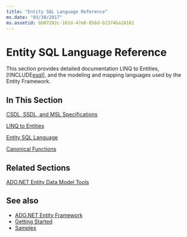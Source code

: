 ```yaml
---
title: "Entity SQL Language Reference"
ms.date: "03/30/2017"
ms.assetid: bb07282c-161d-47e8-856d-b2374ba18181
---
```

# Entity SQL Language Reference
This section provides detailed documentation LINQ to Entities, [!INCLUDE[esql](../../../../../../includes/esql-md.md)], and the modeling and mapping languages used by the Entity Framework.
  
## In This Section  
 [CSDL, SSDL, and MSL Specifications](/ef/ef6/modeling/designer/advanced/edmx/csdl-spec)  
  
 [LINQ to Entities](linq-to-entities.md)  
  
 [Entity SQL Language](entity-sql-language.md)  
  
 [Canonical Functions](index.md)  
  
## Related Sections  
 [ADO.NET Entity Data Model Tools](https://docs.microsoft.com/previous-versions/dotnet/netframework-4.0/bb399249(v=vs.100))  
  
## See also

- [ADO.NET Entity Framework](../index.md)
- [Getting Started](../getting-started.md)
- [Samples](https://docs.microsoft.com/previous-versions/dotnet/netframework-4.0/bb738547(v=vs.100))
